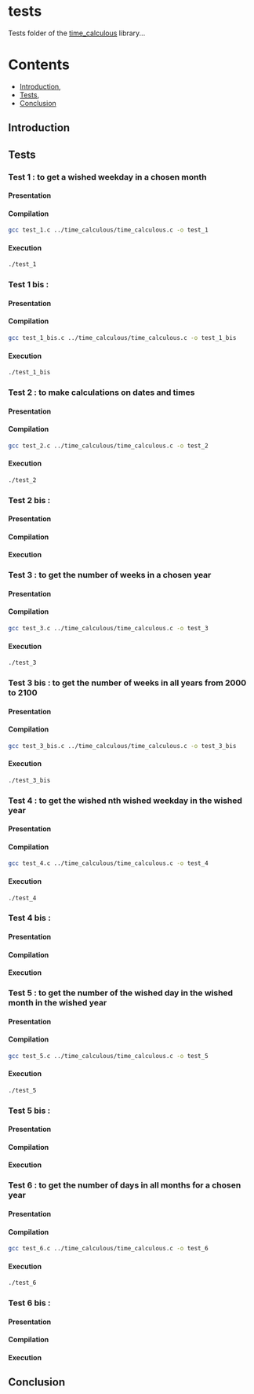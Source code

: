 # tests

Tests folder of the [time_calculous](https://github.com/Vicken-Ghoubiguian/time_calculous) library...

# Contents

* [Introduction](#introduction),
* [Tests](#tests),
* [Conclusion](#conclusion)

<a title='introduction'></a>
## Introduction

<a title='tests'></a>
## Tests

### Test 1 : to get a wished weekday in a chosen month

#### Presentation

#### Compilation

```bash
gcc test_1.c ../time_calculous/time_calculous.c -o test_1
```

#### Execution

```bash
./test_1
```

### Test 1 bis :

#### Presentation

#### Compilation

```bash
gcc test_1_bis.c ../time_calculous/time_calculous.c -o test_1_bis
```

#### Execution

```bash
./test_1_bis
```

### Test 2 : to make calculations on dates and times

#### Presentation

#### Compilation

```bash
gcc test_2.c ../time_calculous/time_calculous.c -o test_2
```

#### Execution

```bash
./test_2
```

### Test 2 bis :

#### Presentation

#### Compilation

#### Execution

### Test 3 : to get the number of weeks in a chosen year

#### Presentation

#### Compilation

```bash
gcc test_3.c ../time_calculous/time_calculous.c -o test_3
```

#### Execution

```bash
./test_3
```

### Test 3 bis : to get the number of weeks in all years from 2000 to 2100

#### Presentation

#### Compilation

```bash
gcc test_3_bis.c ../time_calculous/time_calculous.c -o test_3_bis
```

#### Execution

```bash
./test_3_bis
```

### Test 4 : to get the wished nth wished weekday in the wished year

#### Presentation

#### Compilation

```bash
gcc test_4.c ../time_calculous/time_calculous.c -o test_4
```

#### Execution

```bash
./test_4
```

### Test 4 bis :

#### Presentation

#### Compilation

#### Execution

### Test 5 : to get the number of the wished day in the wished month in the wished year

#### Presentation

#### Compilation

```bash
gcc test_5.c ../time_calculous/time_calculous.c -o test_5
```

#### Execution

```bash
./test_5
```

### Test 5 bis :

#### Presentation

#### Compilation

#### Execution

### Test 6 : to get the number of days in all months for a chosen year

#### Presentation

#### Compilation

```bash
gcc test_6.c ../time_calculous/time_calculous.c -o test_6
```

#### Execution

```bash
./test_6
```

### Test 6 bis :

#### Presentation

#### Compilation

#### Execution

<a title='conclusion'></a>
## Conclusion
